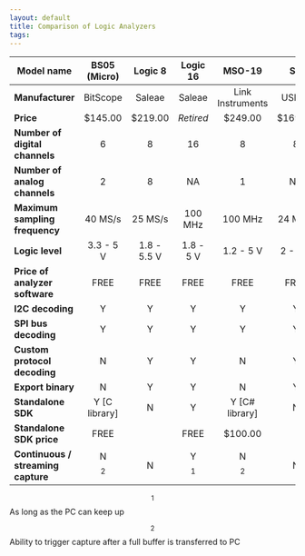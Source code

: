 ```yaml
---
layout: default
title: Comparison of Logic Analyzers
tags:
---
```


|           **Model name**           | **BS05 (Micro)** | **Logic 8** | **Logic 16** |    **MSO-19**     | **SX**  |
| ---------------------------------- | :--------------: | :---------: | :----------: | :---------------: | :-----: |
| **Manufacturer**                   |     BitScope     |   Saleae    |    Saleae    | Link Instruments  |  USBee  |
| **Price**                          |     $145.00      |   $219.00   |  *Retired*   |      $249.00      | $169.00 |
| **Number of digital channels**     |        6         |      8      |      16      |         8         |    8    |
| **Number of analog channels**      |        2         |      8      |      NA      |         1         |   NA    |
| **Maximum sampling frequency**     |     40 MS/s      |   25 MS/s   |   100 MHz    |      100 MHz      | 24 MS/s |
| **Logic level**                    |    3.3 - 5 V     | 1.8 - 5.5 V |  1.8 - 5 V   |     1.2 - 5 V     | 2 - 5 V |
| **Price of analyzer software**     |       FREE       |    FREE     |     FREE     |       FREE        |  FREE   |
| **I2C decoding**                   |        Y         |      Y      |      Y       |         Y         |    Y    |
| **SPI bus decoding**               |        Y         |      Y      |      Y       |         Y         |    Y    |
| **Custom protocol decoding**       |        N         |      Y      |      Y       |         N         |    Y    |
| **Export binary**                  |        N         |      Y      |      Y       |         N         |    Y    |
| **Standalone SDK**                 | Y \[C library\]  |      N      |      Y       | Y \[C\# library\] |    N    |
| **Standalone SDK price**           |       FREE       |             |     FREE     |      $100.00      |         |
| **Continuous / streaming capture** |     N $$^2$$     |      N      |   Y $$^1$$   |     N $$^2$$      |    N    |

$$^1$$ As long as the PC can keep up

$$^2$$ Ability to trigger capture after a full buffer is
transferred to PC
